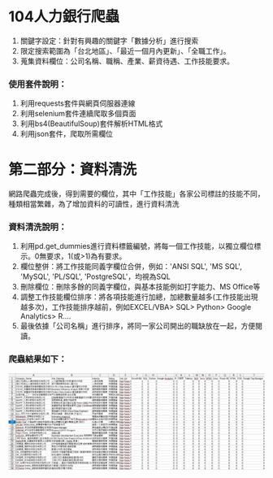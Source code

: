 # 104人力銀行爬蟲
1. 關鍵字設定：針對有興趣的關鍵字「數據分析」進行搜索
2. 限定搜索範圍為「台北地區」、「最近一個月內更新」、「全職工作」。
3. 蒐集資料欄位：公司名稱、職稱、產業、薪資待遇、工作技能要求。

### 使用套件說明：
1. 利用requests套件與網頁伺服器連線
2. 利用selenium套件連續爬取多個頁面
3. 利用bs4(BeautifulSoup)套件解析HTML格式
4. 利用json套件，爬取所需欄位

# 第二部分：資料清洗
網路爬蟲完成後，得到需要的欄位，其中「工作技能」各家公司標註的技能不同，種類相當繁雜，為了增加資料的可讀性，進行資料清洗

### 資料清洗說明：
1. 利用pd.get_dummies進行資料標籤編號，將每一個工作技能，以獨立欄位標示。0無要求，1(或>1)為有要求。
2. 欄位整併：將工作技能同義字欄位合併，例如：'ANSI SQL', 'MS SQL', 'MySQL', 'PL/SQL', 'PostgreSQL'，均視為SQL
3. 刪除欄位：刪除多餘的同義字欄位，與基本技能例如打字能力、MS Office等
4. 調整工作技能欄位排序：將各項技能進行加總，加總數量越多(工作技能出現越多次)，工作技能排序越前，例如EXCEL/VBA> SQL> Python> Google Analytics> R....
5. 最後依據「公司名稱」進行排序，將同一家公司開出的職缺放在一起，方便閱讀。

### 爬蟲結果如下：
![image](https://github.com/Ariel-Lin-Lin/WebCrawler_104_search/blob/main/WebCrawler_104company_result.jpg)
